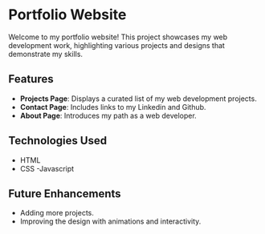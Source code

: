 # Portfolio Website

Welcome to my portfolio website! This project showcases my web development work, highlighting various projects and designs that demonstrate my skills.

## Features
- **Projects Page**: Displays a curated list of my web development projects.
- **Contact Page**: Includes links to my Linkedin and Github.
- **About Page**: Introduces my path as a web developer. 

## Technologies Used
- HTML
- CSS
-Javascript

## Future Enhancements
- Adding more projects.
- Improving the design with animations and interactivity.
